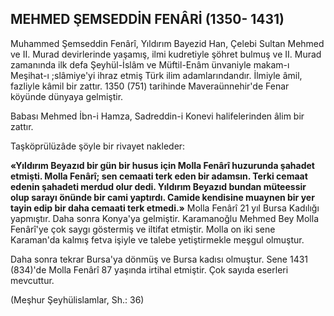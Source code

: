 ## MEHMED ŞEMSEDDİN FENÂRİ (1350- 1431)

Muhammed Şemseddin Fenârî, Yıldırım Bayezid Han, Çelebi Sultan Mehmed ve II. Murad devirlerinde yaşamış, ilmi kudretiyle şöhret bul­muş ve II. Murad zamanında ilk defa Şeyhül-İslâm ve Müftil-Enâm ünvaniyle makam-ı Meşihat-ı ;slâmiye'yi ihraz etmiş Türk ilim adamlarındandır. İlmiyle âmil, fazliyle kâmil bir zat­tır. 1350 (751) tarihinde Maveraünnehir'de Fenar köyünde dünyaya gelmiştir.

Babası Mehmed İbn-i Hamza, Sadreddin-i Konevi halifelerinden âlim bir zattır.

Taşköprülüzâde şöyle bir rivayet nakleder:

**«Yıldırım Beyazıd bir gün bir husus için Molla Fenârî huzurunda şahadet etmişti. Molla Fenârî; sen cemaati terk eden bir adamsın. Ter­ki cemaat edenin şahadeti merdud olur dedi. Yıl­dırım Beyazıd bundan müteessir olup sarayı önünde bir cami yaptırdı. Camide kendisine muaynen bir yer tayin edip bir daha cemaati terk etmedi.»**
Molla Fenârî 21 yıl Bursa Kadılığı yapmıştır. Daha sonra Konya'ya gelmiştir. Karamanoğlu Mehmed Bey Molla Fenârî'ye çok saygı göster­miş ve iltifat etmiştir. Molla on iki sene Karaman'da kalmış fetva işiyle ve talebe yetiştirmek­le meşgul olmuştur.

Daha sonra tekrar Bursa'ya dönmüş ve Bur­sa kadısı olmuştur. Sene 1431 (834)'de Molla Fe­nârî 87 yaşında irtihal etmiştir. Çok sayıda eser­leri mevcuttur.

(Meşhur Şeyhülislamlar, Sh.: 36)
